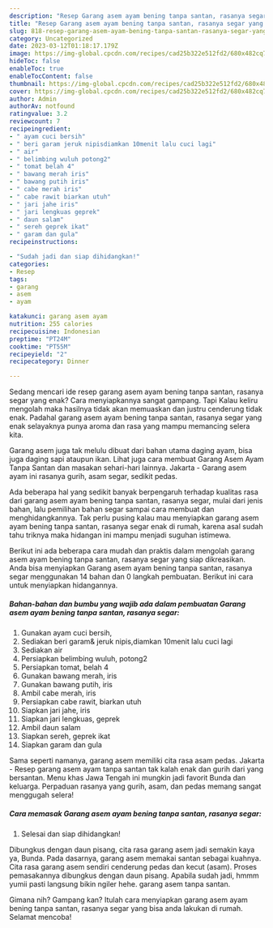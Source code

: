 ```yaml
---
description: "Resep Garang asem ayam bening tanpa santan, rasanya segar yang Enak Banget"
title: "Resep Garang asem ayam bening tanpa santan, rasanya segar yang Enak Banget"
slug: 818-resep-garang-asem-ayam-bening-tanpa-santan-rasanya-segar-yang-enak-banget
category: Uncategorized
date: 2023-03-12T01:18:17.179Z
image: https://img-global.cpcdn.com/recipes/cad25b322e512fd2/680x482cq70/garang-asem-ayam-bening-tanpa-santan-rasanya-segar-foto-resep-utama.jpg
hideToc: false
enableToc: true
enableTocContent: false
thumbnail: https://img-global.cpcdn.com/recipes/cad25b322e512fd2/680x482cq70/garang-asem-ayam-bening-tanpa-santan-rasanya-segar-foto-resep-utama.jpg
cover: https://img-global.cpcdn.com/recipes/cad25b322e512fd2/680x482cq70/garang-asem-ayam-bening-tanpa-santan-rasanya-segar-foto-resep-utama.jpg
author: Admin
authorAv: notfound
ratingvalue: 3.2
reviewcount: 7
recipeingredient:
- " ayam cuci bersih"
- " beri garam jeruk nipisdiamkan 10menit lalu cuci lagi"
- " air"
- " belimbing wuluh potong2"
- " tomat belah 4"
- " bawang merah iris"
- " bawang putih iris"
- " cabe merah iris"
- " cabe rawit biarkan utuh"
- " jari jahe iris"
- " jari lengkuas geprek"
- " daun salam"
- " sereh geprek ikat"
- " garam dan gula"
recipeinstructions:

- "Sudah jadi dan siap dihidangkan!"
categories:
- Resep
tags:
- garang
- asem
- ayam

katakunci: garang asem ayam 
nutrition: 255 calories
recipecuisine: Indonesian
preptime: "PT24M"
cooktime: "PT55M"
recipeyield: "2"
recipecategory: Dinner

---
```



Sedang mencari ide resep garang asem ayam bening tanpa santan, rasanya segar yang enak? Cara menyiapkannya sangat gampang. Tapi Kalau keliru mengolah maka hasilnya tidak akan memuaskan dan justru cenderung tidak enak. Padahal garang asem ayam bening tanpa santan, rasanya segar yang enak selayaknya punya aroma dan rasa yang mampu memancing selera kita.


Garang asem juga tak melulu dibuat dari bahan utama daging ayam, bisa juga daging sapi ataupun ikan. Lihat juga cara membuat Garang Asem Ayam Tanpa Santan dan masakan sehari-hari lainnya. Jakarta - Garang asem ayam ini rasanya gurih, asam segar, sedikit pedas.

Ada beberapa hal yang sedikit banyak berpengaruh terhadap kualitas rasa dari garang asem ayam bening tanpa santan, rasanya segar, mulai dari jenis bahan, lalu pemilihan bahan segar sampai cara membuat dan menghidangkannya. Tak perlu pusing kalau mau menyiapkan garang asem ayam bening tanpa santan, rasanya segar enak di rumah, karena asal sudah tahu triknya maka hidangan ini mampu menjadi suguhan istimewa.


Berikut ini ada beberapa cara mudah dan praktis dalam mengolah garang asem ayam bening tanpa santan, rasanya segar yang siap dikreasikan. Anda bisa menyiapkan Garang asem ayam bening tanpa santan, rasanya segar menggunakan 14 bahan dan 0 langkah pembuatan. Berikut ini cara untuk menyiapkan hidangannya.

<!--inarticleads1-->

##### Bahan-bahan dan bumbu yang wajib ada dalam pembuatan Garang asem ayam bening tanpa santan, rasanya segar:

1. Gunakan  ayam cuci bersih,
1. Sediakan  beri garam&amp; jeruk nipis,diamkan 10menit lalu cuci lagi
1. Sediakan  air
1. Persiapkan  belimbing wuluh, potong2
1. Persiapkan  tomat, belah 4
1. Gunakan  bawang merah, iris
1. Gunakan  bawang putih, iris
1. Ambil  cabe merah, iris
1. Persiapkan  cabe rawit, biarkan utuh
1. Siapkan  jari jahe, iris
1. Siapkan  jari lengkuas, geprek
1. Ambil  daun salam
1. Siapkan  sereh, geprek ikat
1. Siapkan  garam dan gula


Sama seperti namanya, garang asem memiliki cita rasa asam pedas. Jakarta - Resep garang asem ayam tanpa santan tak kalah enak dan gurih dari yang bersantan. Menu khas Jawa Tengah ini mungkin jadi favorit Bunda dan keluarga. Perpaduan rasanya yang gurih, asam, dan pedas memang sangat menggugah selera! 

<!--inarticleads2-->

##### Cara memasak Garang asem ayam bening tanpa santan, rasanya segar:


1. Selesai dan siap dihidangkan!

Dibungkus dengan daun pisang, cita rasa garang asem jadi semakin kaya ya, Bunda. Pada dasarnya, garang asem memakai santan sebagai kuahnya. Cita rasa garang asem sendiri cenderung pedas dan kecut (asam). Proses pemasakannya dibungkus dengan daun pisang. Apabila sudah jadi, hmmm yumii pasti langsung bikin ngiler hehe. garang asem tanpa santan. 

Gimana nih? Gampang kan? Itulah cara menyiapkan garang asem ayam bening tanpa santan, rasanya segar yang bisa anda lakukan di rumah. Selamat mencoba!
